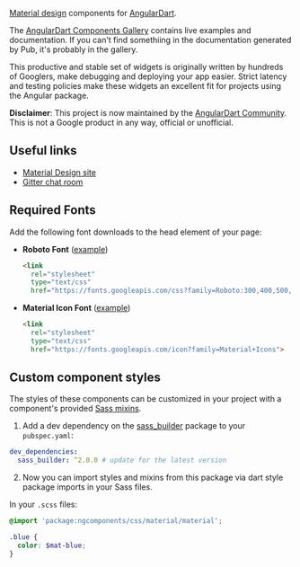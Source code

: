 [Material design] components for [AngularDart].

The [AngularDart Components Gallery] contains live examples and documentation.
If you can't find somethiing in the documentation generated by Pub, it's
probably in the gallery.

This productive and stable set of widgets is originally written by hundreds of
Googlers, make debugging and deploying your app easier. Strict latency and
testing policies make these widgets an excellent fit for projects using the
Angular package.

**Disclaimer**: This project is now maintained by the [AngularDart Community]. This
is not a Google product in any way, official or unofficial.

[Material design]: https://material.io/guidelines
[AngularDart]: https://angulardart.xyz
[AngularDart Components Gallery]: https://gallery.angulardart.xyz
[AngularDart Community]: https://github.com/angulardart-community

## Useful links

* [Material Design site](https://material.io)
* [Gitter chat room](https://gitter.im/angulardart/community)

## Required Fonts

Add the following font downloads to the head element of your page:

* __Roboto Font__
([example](https://github.com/angulardart-community/angular_components/blob/7f254c89cbbd512cc284a7e9d03bb687f9948bd9/angular_gallery/lib/builder/template/index.html.mustache#L9))

  ```html
  <link
    rel="stylesheet"
    type="text/css"
    href="https://fonts.googleapis.com/css?family=Roboto:300,400,500,700">
  ```

* __Material Icon Font__
([example](https://github.com/angulardart-community/angular_components/blob/7f254c89cbbd512cc284a7e9d03bb687f9948bd9/angular_gallery/lib/builder/template/index.html.mustache#L11))

  ```html
  <link
    rel="stylesheet"
    type="text/css"
    href="https://fonts.googleapis.com/icon?family=Material+Icons">
  ```

## Custom component styles

The styles of these components can be customized in your project with a
component's provided [Sass mixins](https://sass-lang.com/guide#topic-6).

1. Add a dev dependency on the
[sass_builder](https://pub.dev/packages/sass_builder) package to your
`pubspec.yaml`:

  ```yaml
  dev_dependencies:
    sass_builder: ^2.0.0 # update for the latest version
  ```

2. Now you can import styles and mixins from this package via dart style package
imports in your Sass files.

  In your `.scss` files:

  ```scss
  @import 'package:ngcomponents/css/material/material';

  .blue {
    color: $mat-blue;
  }
  ```
